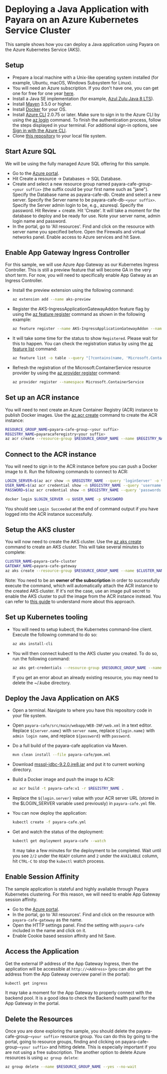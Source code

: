 # Deploying a Java Application with Payara on an Azure Kubernetes Service Cluster

This sample shows how you can deploy a Java application using Payara on the Azure Kubernetes Service (AKS).

## Setup

* Prepare a local machine with a Unix-like operating system installed (for example, Ubuntu, macOS, Windows Subsystem for Linux).
* You will need an Azure subscription. If you don't have one, you can get one for free for one year [here](https://azure.microsoft.com/free).
* Install a Java SE implementation (for example, [Azul Zulu Java 8 LTS](https://www.azul.com/downloads/zulu-community/?version=java-8-lts&package=jdk)).
* Install [Maven](https://maven.apache.org/download.cgi) 3.5.0 or higher.
* Install [Docker](https://docs.docker.com/get-docker/) for your OS.
* Install [Azure CLI](https://docs.microsoft.com/cli/azure/install-azure-cli?view=azure-cli-latest&preserve-view=true) 2.0.75 or later. Make sure to sign in to the Azure CLI by using the [az login](https://docs.microsoft.com/cli/azure/reference-index?view=azure-cli-latest#az_login) command. To finish the authentication process, follow the steps displayed in your terminal. For additional sign-in options, see [Sign in with the Azure CLI](https://docs.microsoft.com/cli/azure/authenticate-azure-cli).
* Clone [this repository](https://github.com/Azure-Samples/payara-on-aks) to your local file system.

## Start Azure SQL

We will be using the fully managed Azure SQL offering for this sample.

* Go to the [Azure portal](http://portal.azure.com).
* Hit Create a resource -> Databases -> SQL Database.
* Create and select a new resource group named payara-cafe-group-`<your suffix>` (the suffix could be your first name such as "jane"). Specify the Database name as payara-cafe-db. Create and select a new server. Specify the Server name to be payara-cafe-db-`<your suffix>`. Specify the Server admin login to be, e.g., azuresql. Specify the password. Hit Review + create. Hit 'Create'. It will take a moment for the database to deploy and be ready for use. Note your server name, admin login name and password.
* In the portal, go to 'All resources'. Find and click on the resource with server name you specified before. Open the Firewalls and virtual networks panel. Enable access to Azure services and hit Save.

## Enable App Gateway Ingress Controller

For this sample, we will use Azure App Gateway as our Kubernetes Ingress Controller. This is still a preview feature that will become GA in the very short term. For now, you will need to specifically enable App Gatway as an Ingress Controller.

* Install the preview extension using the following command:

  ```bash
  az extension add --name aks-preview
  ```
  
* Register the AKS-IngressApplicationGatewayAddon feature flag by using the [az feature register](https://docs.microsoft.com/cli/azure/feature?view=azure-cli-latest#az-feature-register) command as shown in the following example:

  ```bash
  az feature register --name AKS-IngressApplicationGatewayAddon --namespace Microsoft.ContainerService
  ```
  
* It will take some time for the status to show `Registered`. Please wait for this to happen. You can check the registration status by using the [az feature list](https://docs.microsoft.com/cli/azure/feature?view=azure-cli-latest#az-feature-register) command:

  ```bash
  az feature list -o table --query "[?contains(name, 'Microsoft.ContainerService/AKS-IngressApplicationGatewayAddon')].{Name:name,State:properties.state}"
  ```

* Refresh the registration of the Microsoft.ContainerService resource provider by using the [az provider register](https://docs.microsoft.com/cli/azure/provider?view=azure-cli-latest#az-provider-register) command:

  ```bash
  az provider register --namespace Microsoft.ContainerService
  ```

## Set up an ACR instance

You will need to next create an Azure Container Registry (ACR) instance to publish Docker images. Use the [az acr create](https://docs.microsoft.com/cli/azure/acr?view=azure-cli-latest#az_acr_create) command to create the ACR instance:

  ```bash
  RESOURCE_GROUP_NAME=payara-cafe-group-<your suffix>
  REGISTRY_NAME=payaracaferegistry<your suffix>
  az acr create --resource-group $RESOURCE_GROUP_NAME --name $REGISTRY_NAME --sku Basic --admin-enabled  
  ```

## Connect to the ACR instance

You will need to sign in to the ACR instance before you can push a Docker image to it. Run the following commands to connect to ACR:

```bash
LOGIN_SERVER=$(az acr show -n $REGISTRY_NAME --query 'loginServer' -o tsv)
USER_NAME=$(az acr credential show -n $REGISTRY_NAME --query 'username' -o tsv)
PASSWORD=$(az acr credential show -n $REGISTRY_NAME --query 'passwords[0].value' -o tsv)

docker login $LOGIN_SERVER -u $USER_NAME -p $PASSWORD
```

You should see `Login Succeeded` at the end of command output if you have logged into the ACR instance successfully.

## Setup the AKS cluster

You will now need to create the AKS cluster. Use the [az aks create](https://docs.microsoft.com/cli/azure/aks?view=azure-cli-latest#az_aks_create) command to create an AKS cluster. This will take several minutes to complete:

```bash
CLUSTER_NAME=payara-cafe-cluster
GATEWAY_NAME=payara-cafe-gateway
az aks create --resource-group $RESOURCE_GROUP_NAME --name $CLUSTER_NAME --generate-ssh-keys --enable-managed-identity --attach-acr $REGISTRY_NAME --network-plugin azure -a ingress-appgw --appgw-name $GATEWAY_NAME --appgw-subnet-prefix "10.2.0.0/16"
```

Note: You need to be an **owner of the subscription** in order to successfully execute the command, which will automatically attach the ACR instance to the created AKS cluster. If it's not the case, use an image pull secret to enable the AKS cluster to pull the image from the ACR instance instead. You can refer to [this guide](https://docs.microsoft.com/azure/aks/howto-deploy-java-liberty-app#create-an-aks-cluster) to understand more about this approach.

## Set up Kubernetes tooling

* You will need to setup kubectl, the Kubernetes command-line client. Execute the following command to do so:

  ```bash
  az aks install-cli
  ```

* You will then connect kubectl to the AKS cluster you created. To do so, run the following command:

  ```bash
  az aks get-credentials --resource-group $RESOURCE_GROUP_NAME --name $CLUSTER_NAME
  ```

  If you get an error about an already existing resource, you may need to delete the ~/.kube directory.

## Deploy the Java Application on AKS

* Open a terminal. Navigate to where you have this repository code in your file system.
* Open `payara-cafe/src/main/webapp/WEB-INF/web.xml` in a text editor. Replace `${server.name}` with `server name`, replace  `${login.name}` with `admin login name`, and replace `${password}` with `password`.
* Do a full build of the payara-cafe application via Maven.

  ```bash
  mvn clean install --file payara-cafe/pom.xml
  ```

* Download [mssql-jdbc-9.2.0.jre8.jar](https://repo1.maven.org/maven2/com/microsoft/sqlserver/mssql-jdbc/9.2.0.jre8/mssql-jdbc-9.2.0.jre8.jar) and put it to current working directory.
* Build a Docker image and push the image to ACR:

  ```bash
  az acr build -t payara-cafe:v1 -r $REGISTRY_NAME .  
  ```

* Replace the `${login.server}` value with your ACR server URL (stored in the $LOGIN_SERVER variable used previously) in `payara-cafe.yml` file.
* You can now deploy the application:

  ```bash
  kubectl create -f payara-cafe.yml
  ```

* Get and watch the status of the deployment:

  ```bash
  kubectl get deployment payara-cafe --watch
  ```

  It may take a few minutes for the deployment to be completed. Wait until you see `2/2` under the `READY` column and `2` under the `AVAILABLE` column, hit `CTRL-C` to stop the `kubectl` watch process.

## Enable Session Affinity

The sample application is stateful and highly available through Payara Kubernetes clustering. For this reason, we will need to enable App Gateway session affinity.

* Go to the [Azure portal](http://portal.azure.com).
* In the portal, go to 'All resources'. Find and click on the resource with `payara-cafe-gateway` as the name.
* Open the HTTP settings panel. Find the setting with `payara-cafe` included in the name and click on it.
* Enable Cookie based session affinity and hit Save.

## Access the Application  
  
Get the external IP address of the App Gateway Ingress, then the application will be accessible at `http://<Address>` (you can also get the address from the App Gateway overview panel in the portal):

```bash
kubectl get ingress
```
  
It may take a moment for the App Gateway to properly connect with the backend pool. It is a good idea to check the Backend health panel for the App Gateway in the portal.

## Delete the Resources

Once you are done exploring the sample, you should delete the payara-cafe-group-`<your suffix>` resource group. You can do this by going to the portal, going to resource groups, finding and clicking on payara-cafe-group-`<your suffix>` and hitting delete. This is especially important if you are not using a free subscription. The another option to delete Azure resources is using `az group delete`:

```bash
az group delete --name $RESOURCE_GROUP_NAME --yes --no-wait
```
